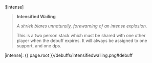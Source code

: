![intense]

> **Intensified Wailing**
>
> *A shriek blares unnaturally, forewarning of an intense explosion.*
>
> This is a two person stack which must be shared with one other player when the
> debuff expires. It will always be assigned to one support, and one dps.

[intense]: {{ page.root }}/debuffs/intensifiedwailing.png#debuff
